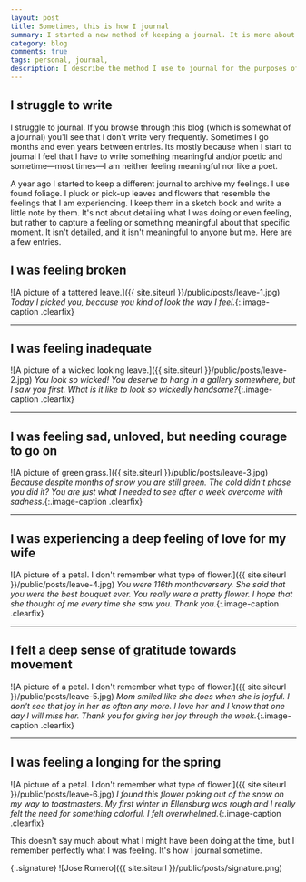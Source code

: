 ```yaml
---
layout: post
title: Sometimes, this is how I journal
summary: I started a new method of keeping a journal. It is more about archiving my feelings than the events that happened. This is how I do it.
category: blog
comments: true
tags: personal, journal,
description: I describe the method I use to journal for the purposes of recording / recognizing what I am feeling.
---
```


## I struggle to write
I struggle to journal. If you browse through this blog (which is somewhat of a journal) you'll see that I don't write very frequently. Sometimes I go months and even years between entries. Its mostly because when I start to journal I feel that I have to write
something meaningful and/or poetic and sometime—most times—I am neither feeling meaningful nor like a poet.

A year ago I started to keep a different journal to archive my feelings. I use found foliage. I pluck or pick-up leaves and flowers that resemble the feelings that I am experiencing. I keep them in a sketch book and write a little note by them. It's not about detailing what I was doing or even feeling, but rather to capture a feeling or something meaningful about that specific moment. It isn't detailed, and it isn't meaningful to anyone but me. Here are a few entries.

## I was feeling broken
![A picture of a tattered leave.]({{ site.siteurl }}/public/posts/leave-1.jpg)
*Today I picked you, because you kind of look the way I feel.*{:.image-caption .clearfix}

<hr />

## I was feeling inadequate
![A picture of a wicked looking leave.]({{ site.siteurl }}/public/posts/leave-2.jpg)
*You look so wicked! You deserve to hang in a gallery somewhere, but I saw you first. What is it like to look so wickedly handsome?*{:.image-caption .clearfix}

<hr />

## I was feeling sad, unloved, but needing courage to go on
![A picture of green grass.]({{ site.siteurl }}/public/posts/leave-3.jpg)
*Because despite months of snow you are still green. The cold didn't phase you did it? You are just what I needed to see after a week overcome with sadness.*{:.image-caption .clearfix}

<hr />

## I was experiencing a deep feeling of love for my wife
![A picture of a petal. I don't remember what type of flower.]({{ site.siteurl }}/public/posts/leave-4.jpg)
*You were 116th monthaversary. She said that you were the best bouquet ever. You really were a pretty flower. I hope that she thought of me every time she saw you. Thank you.*{:.image-caption .clearfix}

<hr />

## I felt a deep sense of gratitude towards movement
![A picture of a petal. I don't remember what type of flower.]({{ site.siteurl }}/public/posts/leave-5.jpg)
*Mom smiled like she does when she is joyful. I don't see that joy in her as often any more. I love her and I know that one day I will miss her. Thank you for giving her joy through the week.*{:.image-caption .clearfix}

<hr />

## I was feeling a longing for the spring
![A picture of a petal. I don't remember what type of flower.]({{ site.siteurl }}/public/posts/leave-6.jpg)
*I found this flower poking out of the snow on my way to toastmasters. My first winter in Ellensburg was rough and I really felt the need for something colorful. I felt overwhelmed.*{:.image-caption .clearfix}

This doesn't say much about what I might have been doing at the time, but I remember perfectly what I was feeling. It's how I journal sometime.

{:.signature}
![Jose Romero]({{ site.siteurl }}/public/posts/signature.png)
